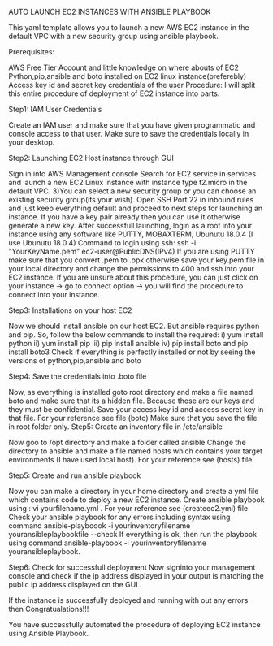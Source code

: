 AUTO LAUNCH EC2 INSTANCES WITH ANSIBLE PLAYBOOK

This yaml template allows you to launch a new AWS EC2 instance in the default VPC with a new security group using ansible playbook.

Prerequisites:

AWS Free Tier Account and little knowledge on where abouts of EC2
Python,pip,ansible and boto installed on EC2 linux instance(preferebly)
Access key id and secret key credentials of the user
Procedure: I will split this entire procedure of deployment of EC2 instance into parts.

Step1: IAM User Credentials

Create an IAM user and make sure that you have given programmatic and console access to that user.
Make sure to save the credentials locally in your desktop.

Step2: Launching EC2 Host instance through GUI

Sign in into AWS Management console
Search for EC2 service in services and launch a new EC2 Linux instance with instance type t2.micro in the default VPC. 3)You can select a new security group or you can choose an existing security group(its your wish). Open SSH Port 22 in inbound rules and just keep everything default and proceed to next steps for launching an instance.
If you have a key pair already then you can use it otherwise generate a new key.
After successfull launching, login as a root into your instance using any software like PUTTY, MOBAXTERM, Ubunutu 18.0.4 (I use Ubunutu 18.0.4) Command to login using ssh: ssh -i "YourKeyName.pem" ec2-user@PublicDNS(IPv4) If you are using PUTTY make sure that you convert .pem to .ppk otherwise save your key.pem file in your local directory and change the permissions to 400 and ssh into your EC2 instance. If you are unsure about this procedure, you can just click on your instance -> go to connect option -> you will find the procedure to connect into your instance.

Step3: Installations on your host EC2

Now we should install ansible on our host EC2. But ansible requires python and pip. So, follow the below commands to install the required: i) yum install python ii) yum install pip iii) pip install ansible iv) pip install boto and pip install boto3
Check if everything is perfectly installed or not by seeing the versions of python,pip,ansible and boto

Step4: Save the credentials into .boto file

Now, as everything is installed goto root directory and make a file named boto and make sure that its a hidden file. Because those are our keys and they must be confidential.
Save your access key id and access secret key in that file. For your reference see file (boto)
Make sure that you save the file in root folder only.
Step5: Create an inventory file in /etc/ansible

Now goo to /opt directory and make a folder called ansible
Change the directory to ansible and make a file named hosts which contains your target environments (I have used local host). For your reference see (hosts) file.

Step5: Create and run ansible playbook

Now you can make a directory in your home directory and create a yml file which contains code to deploy a new EC2 instance.
Create ansible playbook using : vi yourfilename.yml . For your reference see (createec2.yml) file
Check your ansible playbook for any errors including syntax using command ansible-playboook -i yourinventoryfilename youransibleplaybookfile --check
If everything is ok, then run the playbook using command ansible-playbook -i yourinventoryfilename youransibleplaybook.

Step6: Check for successfull deployment Now signinto your management console and check if the ip address displayed in your output is matching the public ip address displayed on the GUI .

If the instance is successfully deployed and running with out any errors then Congratualations!!!

You have successfully automated the procedure of deploying EC2 instance using Ansible Playbook.
